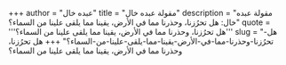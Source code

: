+++
author = "عبده خال"
title = "مقولة عبده خال"
description = "مقولة عبده خال: هل تحرُزنا، وحذرنا مما في الأرض، يقينا مما يلقى علينا من السماء؟"
quote = '''هل تحرُزنا، وحذرنا مما في الأرض، يقينا مما يلقى علينا من السماء؟''' 
slug = "هل-تحرُزنا-وحذرنا-مما-في-الأرض-يقينا-مما-يلقى-علينا-من-السماء؟"
+++
هل تحرُزنا، وحذرنا مما في الأرض، يقينا مما يلقى علينا من السماء؟
